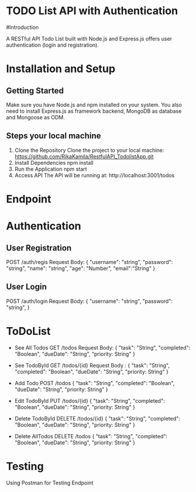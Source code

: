 # TODO List API with Authentication

#Introduction

A RESTful API Todo List built with Node.js and Express.js offers user authentication (login and registration).

# Installation and Setup

## Getting Started
Make sure you have Node.js and npm installed on your system. You also need to install Express.js as framework backend, MongoDB as database and Mongoose as ODM.

## Steps your local machine
1. Clone the Repository
Clone the project to your local machine:
https://github.com/RikaKamila/RestfulAPI_TodolistApp.git
2. Install Dependencies
    npm install
3. Run the Application
     npm start
5. Access API
The API will be running at:   http://localhost:3001/todos

# Endpoint

# Authentication

## User Registration
POST /auth/regis
Request Body: 
  { 
    "username": "string", 
    "password": "string", 
    "name": "string", 
    "age": "Number", 
    "email":"String" 
  }

## User Login
POST /auth/login
Request Body: 
  { 
    "username": "string", 
    "password": "string", 
  }

# ToDoList

* See All Todos
GET /todos
Request Body:
  {
    "task": "String",
    "completed": "Boolean",
    "dueDate": "String",
    "priority: String"
  }

* See TodoById
GET /todos/{id}
Request Body :
  {
    "task": "String",
    "completed": "Boolean",
    "dueDate": "String",
    "priority: String"
  }

* Add Todo
POST /todos
  {
    "task": "String",
    "completed": "Boolean",
    "dueDate": "String",
    "priority: String"
  }

* Edit TodoById
PUT /todos/{id}
  {
    "task": "String",
    "completed": "Boolean",
    "dueDate": "String",
    "priority: String"
  }


* Delete TodoById
DELETE /todos/{id}
  {
    "task": "String",
    "completed": "Boolean",
    "dueDate": "String",
    "priority: String"
  }

* Delete AllTodos
DELETE /todos
  {
    "task": "String",
    "completed": "Boolean",
    "dueDate": "String",
    "priority: String"
  }

# Testing
Using Postman for Testing Endpoint








